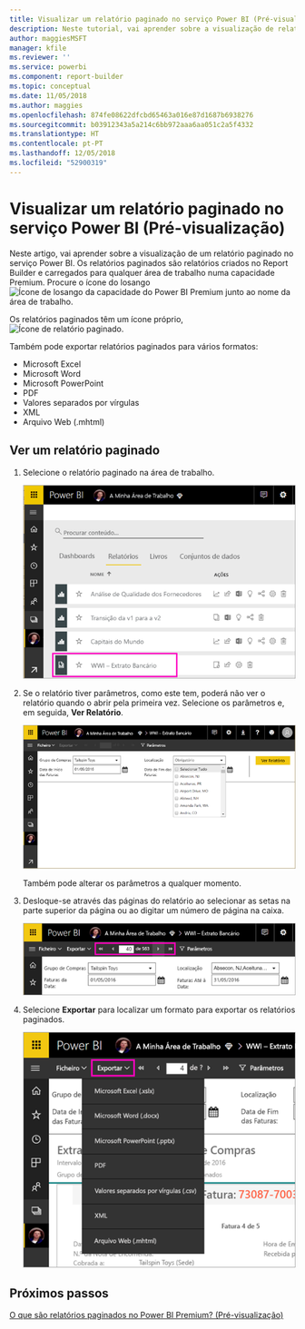 ```yaml
---
title: Visualizar um relatório paginado no serviço Power BI (Pré-visualização)
description: Neste tutorial, vai aprender sobre a visualização de relatórios paginados no serviço Power BI.
author: maggiesMSFT
manager: kfile
ms.reviewer: ''
ms.service: powerbi
ms.component: report-builder
ms.topic: conceptual
ms.date: 11/05/2018
ms.author: maggies
ms.openlocfilehash: 874fe08622dfcbd65463a016e87d1687b6938276
ms.sourcegitcommit: b03912343a5a214c6bb972aaa6aa051c2a5f4332
ms.translationtype: HT
ms.contentlocale: pt-PT
ms.lasthandoff: 12/05/2018
ms.locfileid: "52900319"
---
```

# <a name="view-a-paginated-report-in-the-power-bi-service-preview"></a>Visualizar um relatório paginado no serviço Power BI (Pré-visualização)

Neste artigo, vai aprender sobre a visualização de um relatório paginado no serviço Power BI. Os relatórios paginados são relatórios criados no Report Builder e carregados para qualquer área de trabalho numa capacidade Premium. Procure o ícone do losango ![Ícone de losango da capacidade do Power BI Premium](media/paginated-reports-save-to-power-bi-service/premium-diamond.png) junto ao nome da área de trabalho. 

Os relatórios paginados têm um ícone próprio, ![Ícone de relatório paginado](media/paginated-reports-view-power-bi-service/power-bi-paginated-report-icon.png).

Também pode exportar relatórios paginados para vários formatos: 

- Microsoft Excel
- Microsoft Word
- Microsoft PowerPoint
- PDF
- Valores separados por vírgulas
- XML
- Arquivo Web (.mhtml)

## <a name="view-a-paginated-report"></a>Ver um relatório paginado

1. Selecione o relatório paginado na área de trabalho.

    ![Relatório paginado no serviço Power BI](media/paginated-reports-view-power-bi-service/power-bi-paginated-report-in-service.png)

2. Se o relatório tiver parâmetros, como este tem, poderá não ver o relatório quando o abrir pela primeira vez. Selecione os parâmetros e, em seguida, **Ver Relatório**. 

     ![Selecionar os parâmetros para ver o relatório](media/paginated-reports-view-power-bi-service/power-bi-paginated-select-parameters.png)

    Também pode alterar os parâmetros a qualquer momento.

1. Desloque-se através das páginas do relatório ao selecionar as setas na parte superior da página ou ao digitar um número de página na caixa.
    
   ![Deslocar-se através das páginas do relatório](media/paginated-reports-view-power-bi-service/power-bi-paginated-page-thru-report.png)

4. Selecione **Exportar** para localizar um formato para exportar os relatórios paginados.

    ![Selecionar um formato de exportação](media/paginated-reports-view-power-bi-service/power-bi-paginated-export.png)


## <a name="next-steps"></a>Próximos passos

[O que são relatórios paginados no Power BI Premium? (Pré-visualização)](paginated-reports-report-builder-power-bi.md)
